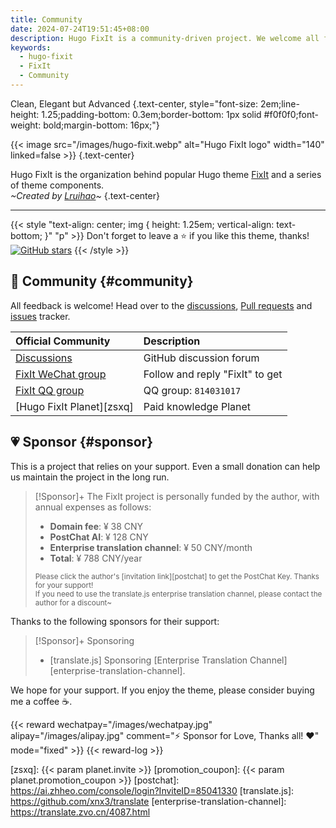 ```yaml
---
title: Community
date: 2024-07-24T19:51:45+08:00
description: Hugo FixIt is a community-driven project. We welcome all feedback and contributions.
keywords:
  - hugo-fixit
  - FixIt
  - Community
---
```


Clean, Elegant but Advanced
{.text-center, style="font-size: 2em;line-height: 1.25;padding-bottom: 0.3em;border-bottom: 1px solid #f0f0f0;font-weight: bold;margin-bottom: 16px;"}

{{< image src="/images/hugo-fixit.webp" alt="Hugo FixIt logo" width="140" linked=false >}}
{.text-center}

Hugo FixIt is the organization behind popular Hugo theme [FixIt][fixit] and a series of theme components.\
_~Created by [Lruihao][author]~_
{.text-center}

---

{{< style "text-align: center; img { height: 1.25em; vertical-align: text-bottom; }" "p" >}}
Don't forget to leave a ⭐️ if you like this theme, thanks! [![GitHub stars](https://img.shields.io/github/stars/hugo-fixit/FixIt?style=social)](https://github.com/hugo-fixit/FixIt)
{{< /style >}}

## 💬 Community {#community}

All feedback is welcome! Head over to the [discussions][discussions], [Pull requests][pulls] and [issues][issues] tracker.

| Official Community          | Description                     |
| :-------------------------- | :------------------------------ |
| [Discussions][discussions]  | GitHub discussion forum         |
| [FixIt WeChat group][wx-mp] | Follow and reply "FixIt" to get |
| [FixIt QQ group][qq-group]  | QQ group: `814031017`           |
| [Hugo FixIt Planet][zsxq]   | Paid knowledge Planet           |

<!-- ## 💰 Paid support {#paid-support} -->

## 💗 Sponsor {#sponsor}

This is a project that relies on your support. Even a small donation can help us maintain the project in the long run.

> [!Sponsor]+ The FixIt project is personally funded by the author, with annual expenses as follows:
>
> - **Domain fee**: ¥ 38 CNY
> - **PostChat AI**: ¥ 128 CNY
> - **Enterprise translation channel**: ¥ 50 CNY/month
> - **Total**: ¥ 788 CNY/year
>
> <small class="text-secondary">Please click the author's [invitation link][postchat] to get the PostChat Key. Thanks for your support!</small><br>
> <small class="text-secondary">If you need to use the translate.js enterprise translation channel, please contact the author for a discount~</small>

Thanks to the following sponsors for their support:

> [!Sponsor]+ Sponsoring
>
> - [translate.js] Sponsoring [Enterprise Translation Channel][enterprise-translation-channel].

We hope for your support. If you enjoy the theme, please consider buying me a coffee ☕️.

{{< reward wechatpay="/images/wechatpay.jpg" alipay="/images/alipay.jpg" comment="⚡️ Sponsor for Love, Thanks all! ❤️" mode="fixed" >}}
{{< reward-log >}}

<!-- link reference definition -->
<!-- markdownlint-disable-file reference-links-images no-inline-html -->
[fixit]: https://github.com/hugo-fixit/FixIt
[author]: https://github.com/Lruihao
[discussions]: https://github.com/orgs/hugo-fixit/discussions
[pulls]: https://github.com/hugo-fixit/FixIt/pulls
[issues]: https://github.com/hugo-fixit/FixIt/issues
[qq-group]: https://qm.qq.com/cgi-bin/qm/qr?k=awbwdTtSQ_-H5QGzeJxdWgv6JMbNehNM&jump_from=webapi
[wx-mp]: https://lruihao.cn/images/qr-wx-mp.webp
[zsxq]: {{< param planet.invite >}}
[promotion_coupon]: {{< param planet.promotion_coupon >}}
[postchat]: https://ai.zhheo.com/console/login?InviteID=85041330
[translate.js]: https://github.com/xnx3/translate
[enterprise-translation-channel]: https://translate.zvo.cn/4087.html
